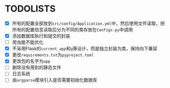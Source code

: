 # TODOLISTS

- [x] 所有的配置全部放到`src/config/Application.yml`中，然后使用文件读取，把所有的配置信息读取后分为不同的类存放在`Configs.py`中调用
- [x] 添加数据库执行和提交的封装
- [ ] 爬虫能不能优化
- [x] 不采用Flask的`current_app`和`g`等设计，而是独立封装为类，保持向下兼容
- [x] 更改`requirements.txt`为`pyproject.toml`
- [x] 更改包的名字为`app`
- [ ] 删除没有用到的静态文件
- [ ] 日志系统
- [ ] 由`argparse`模块引入是否需要初始化数据库
